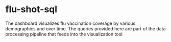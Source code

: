 # flu-shot-sql 
The dashboard visualizes flu vaccination coverage by various demographics and over time. The queries provided here are part of the data processing pipeline that feeds into the visualization tool
